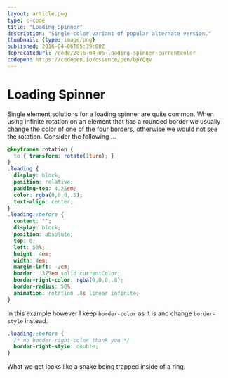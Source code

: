 ```yaml
---
layout: article.pug
type: c-code
title: "Loading Spinner"
description: "Single color variant of popular alternate version."
thumbnail: {type: image/png}
published: 2016-04-06T05:39:00Z
deprecatedUrl: /code/2016-04-06-loading-spinner-currentcolor
codepen: https://codepen.io/cssence/pen/bpYQqv
---
```


# Loading Spinner

Single element solutions for a loading spinner are quite common. When using infinite rotation on an element that has a rounded border we usually change the color of one of the four borders, otherwise we would not see the rotation. Consider the following …

```css
@keyframes rotation {
  to { transform: rotate(1turn); }
}
.loading {
  display: block;
  position: relative;
  padding-top: 4.25em;
  color: rgba(0,0,0,.5);
  text-align: center;
}
.loading::before {
  content: "";
  display: block;
  position: absolute;
  top: 0;
  left: 50%;
  height: 4em;
  width: 4em;
  margin-left: -2em;
  border: .375em solid currentColor;
  border-right-color: rgba(0,0,0,.8);
  border-radius: 50%;
  animation: rotation .8s linear infinite;
}
```

In this example however I keep `border-color` as it is and change `border-style` instead.

```css
.loading::before {
  /* no border-right-color thank you */
  border-right-style: double;
}
```

What we get looks like a snake being trapped inside of a ring.
